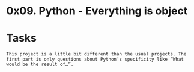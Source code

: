 # 0x09. Python - Everything is object

# Tasks
    This project is a little bit different than the usual projects. The first part is only questions about Python’s specificity like “What would be the result of…”.